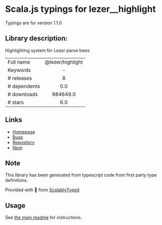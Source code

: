 
# Scala.js typings for lezer__highlight

Typings are for version 1.1.0

## Library description:
Highlighting system for Lezer parse trees

|                    |                 |
| ------------------ | :-------------: |
| Full name          | @lezer/highlight |
| Keywords           | - |
| # releases         | 8 |
| # dependents       | 0.0 |
| # downloads        | 984649.0 |
| # stars            | 6.0 |

## Links
- [Homepage](https://github.com/lezer-parser/highlight#readme)
- [Bugs](https://github.com/lezer-parser/highlight/issues)
- [Repository](https://github.com/lezer-parser/highlight)
- [Npm](https://www.npmjs.com/package/%40lezer%2Fhighlight)
    


## Note
This library has been generated from typescript code from first party type definitions.

Provided with :purple_heart: from [ScalablyTyped](https://github.com/oyvindberg/ScalablyTyped)

## Usage
See [the main readme](../../readme.md) for instructions.


